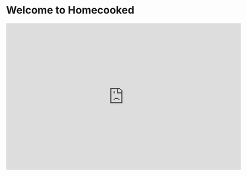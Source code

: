 # Welcome to Homecooked

<iframe src='https://gfycat.com/ifr/FirstOnlyAnchovy' frameborder='0' scrolling='no' allowfullscreen width='640' height='401'></iframe>
